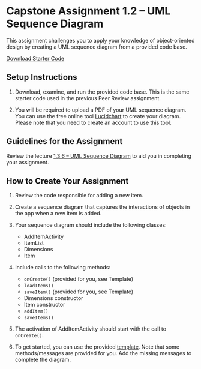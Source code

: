 # Capstone Assignment 1.2 – UML Sequence Diagram

This assignment challenges you to apply your knowledge of object-oriented design by creating a UML sequence diagram from a provided code base.

[Download Starter Code](Your_Starter_Code_Link_Here)

## Setup Instructions

1. Download, examine, and run the provided code base. This is the same starter code used in the previous Peer Review assignment.

2. You will be required to upload a PDF of your UML sequence diagram. You can use the free online tool [Lucidchart](https://www.lucidchart.com/) to create your diagram. Please note that you need to create an account to use this tool.

## Guidelines for the Assignment

Review the lecture [1.3.6 – UML Sequence Diagram](Link_to_Lecture_Here) to aid you in completing your assignment.

## How to Create Your Assignment

1. Review the code responsible for adding a new item.

2. Create a sequence diagram that captures the interactions of objects in the app when a new item is added.

3. Your sequence diagram should include the following classes:

   - AddItemActivity
   - ItemList
   - Dimensions
   - Item

4. Include calls to the following methods:

   - `onCreate()` (provided for you, see Template)
   - `loadItems()`
   - `saveItem()` (provided for you, see Template)
   - Dimensions constructor
   - Item constructor
   - `addItem()`
   - `saveItems()`

5. The activation of AddItemActivity should start with the call to `onCreate()`.

6. To get started, you can use the provided [template](Link_to_Template_Here). Note that some methods/messages are provided for you. Add the missing messages to complete the diagram.
